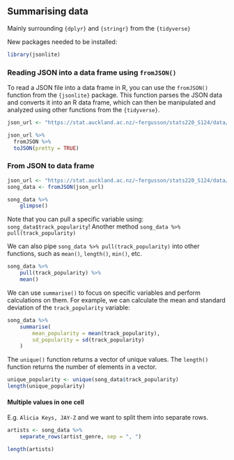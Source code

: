 ## Summarising data

Mainly surrounding `{dplyr}` and `{stringr}` from the `{tidyverse}`

New packages needed to be installed:

```R
library(jsonlite)
```

### Reading JSON into a data frame using `fromJSON()`

To read a JSON file into a data frame in R, you can use the `fromJSON()` function from the `{jsonlite}` package. This function parses the JSON data and converts it into an R data frame, which can then be manipulated and analyzed using other functions from the `{tidyverse}`.

```R
json_url <- "https://stat.auckland.ac.nz/~fergusson/stats220_S124/data/lab3B.json"

json_url %>%
  fromJSON %>%
  toJSON(pretty = TRUE)
```

### From JSON to data frame

```R
json_url <- "https://stat.auckland.ac.nz/~fergusson/stats220_S124/data/lab3B.json"
song_data <- fromJSON(json_url)

song_data %>%
    glimpse()
```

Note that you can pull a specific variable using: `song_data$track_popularity`!
Another method `song_data %>% pull(track_popularity)`

We can also pipe `song_data %>% pull(track_popularity)` into other functions, such as `mean()`, `length()`, `min()`, etc.

```R
song_data %>%
    pull(track_popularity) %>%
    mean()
```

We can use `summarise()` to focus on specific variables and perform calculations on them. For example, we can calculate the mean and standard deviation of the `track_popularity` variable:

```R
song_data %>%
    summarise(
        mean_popularity = mean(track_popularity),
        sd_popularity = sd(track_popularity)
    )
```

The `unique()` function returns a vector of unique values.
The `length()` function returns the number of elements in a vector.

```R
unique_popularity <- unique(song_data$track_popularity)
length(unique_popularity)
```

#### Multiple values in one cell

E.g. `Alicia Keys, JAY-Z` and we want to split them into separate rows.

```R
artists <- song_data %>%
    separate_rows(artist_genre, sep = ", ")

length(artists)
```
